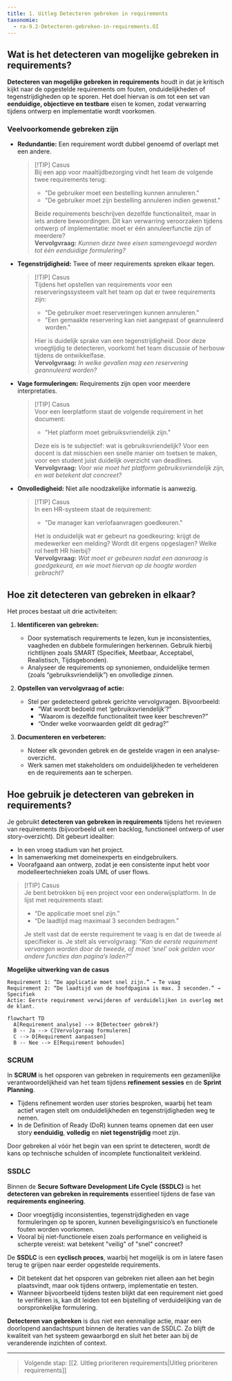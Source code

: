 ```yaml
---
title: 1. Uitleg Detecteren gebreken in requirements
taxonomie:
  - ra-9.2-Detecteren-gebreken-in-requirements.OI
---
```


## Wat is het detecteren van mogelijke gebreken in requirements?
**Detecteren van mogelijke gebreken in requirements** houdt in dat je kritisch kijkt naar de opgestelde requirements om fouten, onduidelijkheden of tegenstrijdigheden op te sporen. Het doel hiervan is om tot een set van **eenduidige, objectieve en testbare** eisen te komen, zodat verwarring tijdens ontwerp en implementatie wordt voorkomen. 

### Veelvoorkomende gebreken zijn
- **Redundantie:** Een requirement wordt dubbel genoemd of overlapt met een andere.  
  > [!TIP] Casus  
  > Bij een app voor maaltijdbezorging vindt het team de volgende twee requirements terug:  
  > - "De gebruiker moet een bestelling kunnen annuleren."  
  > - "De gebruiker moet zijn bestelling annuleren indien gewenst."  
  >  
  > Beide requirements beschrijven dezelfde functionaliteit, maar in iets andere bewoordingen. Dit kan verwarring veroorzaken tijdens ontwerp of implementatie: moet er één annuleerfunctie zijn of meerdere?  
  > **Vervolgvraag:** *Kunnen deze twee eisen samengevoegd worden tot één eenduidige formulering?*

- **Tegenstrijdigheid:** Twee of meer requirements spreken elkaar tegen.  
  > [!TIP] Casus  
  > Tijdens het opstellen van requirements voor een reserveringssysteem valt het team op dat er twee requirements zijn:  
  > - "De gebruiker moet reserveringen kunnen annuleren."  
  > - "Een gemaakte reservering kan niet aangepast of geannuleerd worden."  
  >  
  > Hier is duidelijk sprake van een tegenstrijdigheid. Door deze vroegtijdig te detecteren, voorkomt het team discussie of herbouw tijdens de ontwikkelfase.  
  > **Vervolgvraag:** *In welke gevallen mag een reservering geannuleerd worden?*

- **Vage formuleringen:** Requirements zijn open voor meerdere interpretaties.  
  > [!TIP] Casus  
  > Voor een leerplatform staat de volgende requirement in het document:  
  > - "Het platform moet gebruiksvriendelijk zijn."  
  >  
  > Deze eis is te subjectief: wat is gebruiksvriendelijk? Voor een docent is dat misschien een snelle manier om toetsen te maken, voor een student juist duidelijk overzicht van deadlines.  
  > **Vervolgvraag:** *Voor wie moet het platform gebruiksvriendelijk zijn, en wat betekent dat concreet?*

- **Onvolledigheid:** Niet alle noodzakelijke informatie is aanwezig.  
  > [!TIP] Casus  
  > In een HR-systeem staat de requirement:  
  > - "De manager kan verlofaanvragen goedkeuren."  
  >  
  > Het is onduidelijk wat er gebeurt na goedkeuring: krijgt de medewerker een melding? Wordt dit ergens opgeslagen? Welke rol heeft HR hierbij?  
  > **Vervolgvraag:** *Wat moet er gebeuren nadat een aanvraag is goedgekeurd, en wie moet hiervan op de hoogte worden gebracht?*

## Hoe zit detecteren van gebreken in elkaar?
Het proces bestaat uit drie activiteiten:
1. **Identificeren van gebreken:**
   - Door systematisch requirements te lezen, kun je inconsistenties, vaagheden en dubbele formuleringen herkennen. Gebruik hierbij richtlijnen zoals SMART (Specifiek, Meetbaar, Acceptabel, Realistisch, Tijdsgebonden).
   - Analyseer de requirements op synoniemen, onduidelijke termen (zoals “gebruiksvriendelijk”) en onvolledige zinnen.

2. **Opstellen van vervolgvraag of actie:**
   - Stel per gedetecteerd gebrek gerichte vervolgvragen. Bijvoorbeeld:  
     - “Wat wordt bedoeld met ‘gebruiksvriendelijk’?”
     - “Waarom is dezelfde functionaliteit twee keer beschreven?”
     - “Onder welke voorwaarden geldt dit gedrag?”

3. **Documenteren en verbeteren:**
   - Noteer elk gevonden gebrek en de gestelde vragen in een analyse-overzicht.
   - Werk samen met stakeholders om onduidelijkheden te verhelderen en de requirements aan te scherpen.

## Hoe gebruik je detecteren van gebreken in requirements?

Je gebruikt **detecteren van gebreken in requirements** tijdens het reviewen van requirements (bijvoorbeeld uit een backlog, functioneel ontwerp of user story-overzicht). Dit gebeurt idealiter:
- In een vroeg stadium van het project.
- In samenwerking met domeinexperts en eindgebruikers.
- Voorafgaand aan ontwerp, zodat je een consistente input hebt voor modelleertechnieken zoals UML of user flows.

> [!TIP] Casus  
> Je bent betrokken bij een project voor een onderwijsplatform. In de lijst met requirements staat:  
> - “De applicatie moet snel zijn.”  
> - “De laadtijd mag maximaal 3 seconden bedragen.”  
>  
> Je stelt vast dat de eerste requirement te vaag is en dat de tweede al specifieker is. Je stelt als vervolgvraag: *“Kan de eerste requirement vervangen worden door de tweede, of moet ‘snel’ ook gelden voor andere functies dan pagina’s laden?”*

**Mogelijke uitwerking van de casus**
```text
Requirement 1: “De applicatie moet snel zijn.” → Te vaag  
Requirement 2: “De laadtijd van de hoofdpagina is max. 3 seconden.” → Specifiek  
Actie: Eerste requirement verwijderen of verduidelijken in overleg met de klant.
```

```mermaid
flowchart TD
  A[Requirement analyse] --> B{Detecteer gebrek?}
  B -- Ja --> C[Vervolgvraag formuleren]
  C --> D[Requirement aanpassen]
  B -- Nee --> E[Requirement behouden]
```

### SCRUM  
In **SCRUM** is het opsporen van gebreken in requirements een gezamenlijke verantwoordelijkheid van het team tijdens **refinement sessies** en de **Sprint Planning**.  
- Tijdens refinement worden user stories besproken, waarbij het team actief vragen stelt om onduidelijkheden en tegenstrijdigheden weg te nemen.  
- In de Definition of Ready (DoR) kunnen teams opnemen dat een user story **eenduidig**, **volledig** en **niet tegenstrijdig** moet zijn.

Door gebreken al vóór het begin van een sprint te detecteren, wordt de kans op technische schulden of incomplete functionaliteit verkleind.

### SSDLC  
Binnen de **Secure Software Development Life Cycle (SSDLC)** is het **detecteren van gebreken in requirements** essentieel tijdens de fase van **requirements engineering**.  
- Door vroegtijdig inconsistenties, tegenstrijdigheden en vage formuleringen op te sporen, kunnen beveiligingsrisico’s en functionele fouten worden voorkomen.  
- Vooral bij niet-functionele eisen zoals performance en veiligheid is scherpte vereist: wat betekent "veilig" of "snel" concreet?

De **SSDLC** is een **cyclisch proces**, waarbij het mogelijk is om in latere fasen terug te grijpen naar eerder opgestelde requirements.  
- Dit betekent dat het opsporen van gebreken niet alleen aan het begin plaatsvindt, maar ook tijdens ontwerp, implementatie en testen.  
- Wanneer bijvoorbeeld tijdens testen blijkt dat een requirement niet goed te verifiëren is, kan dit leiden tot een bijstelling of verduidelijking van de oorspronkelijke formulering.

**Detecteren van gebreken** is dus niet een eenmalige actie, maar een doorlopend aandachtspunt binnen de iteraties van de SSDLC. Zo blijft de kwaliteit van het systeem gewaarborgd en sluit het beter aan bij de veranderende inzichten of context.

---

> Volgende stap: [[2. Uitleg prioriteren requirements|Uitleg prioriteren requirements]]